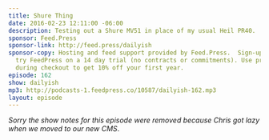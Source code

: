```yaml
---
title: Shure Thing
date: 2016-02-23 12:11:00 -06:00
description: Testing out a Shure MV51 in place of my usual Heil PR40.
sponsor: Feed.Press
sponsor-link: http://feed.press/dailyish
sponsor-copy: Hosting and feed support provided by Feed.Press.  Sign-up today and
  try FeedPress on a 14 day trial (no contracts or commitments). Use promo code "dailyish"
  during checkout to get 10% off your first year.
episode: 162
show: dailyish
mp3: http://podcasts-1.feedpress.co/10587/dailyish-162.mp3
layout: episode
---
```


<em>Sorry the show notes for this episode were removed because Chris got lazy when we moved to our new CMS</em>.
